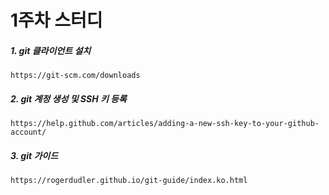 1주차 스터디
=====

##### 1. git 클라이언트 설치
	https://git-scm.com/downloads


##### 2. git 계정 생성 및 SSH 키 등록
	https://help.github.com/articles/adding-a-new-ssh-key-to-your-github-account/


##### 3. git 가이드
	https://rogerdudler.github.io/git-guide/index.ko.html


